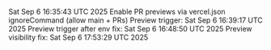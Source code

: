 Sat Sep  6 16:35:43 UTC 2025
Enable PR previews via vercel.json ignoreCommand (allow main + PRs)
Preview trigger: Sat Sep  6 16:39:17 UTC 2025
Preview trigger after env fix: Sat Sep  6 16:48:50 UTC 2025
Preview visibility fix: Sat Sep  6 17:53:29 UTC 2025
